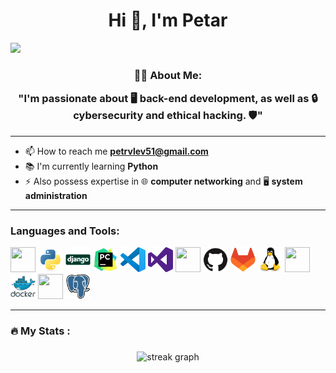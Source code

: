 <h1 align="center">Hi 👋, I'm Petar</h1>
<p align="left"> <img src="https://komarev.com/ghpvc/?username=petarvalev&label=Profile%20views&color=0e75b6&style=flat" /> </p>
<h3 align="center">👩‍💻  About Me:

  
  "I'm passionate about 🖥️ back-end development, as well as 🔒 cybersecurity and ethical hacking. 🛡️"</h3>
___


- 📫 How to reach me **petrvlev51@gmail.com**
- 📚 I'm currently learning **Python**
- ⚡ Also possess expertise in 🌐 **computer networking** and 🖥️ **system administration** 

___


<h3 align="left">Languages and Tools:</h3>

<img src="https://cdn.jsdelivr.net/gh/devicons/devicon/icons/go/go-original-wordmark.svg" width="40" height="40"/> </a>
<img src="https://raw.githubusercontent.com/devicons/devicon/master/icons/python/python-original.svg" width="40" height="40"/> </a>
<img src="https://github.com/devicons/devicon/blob/v2.14.0/icons/django/django-original.svg" width="40" height="40"/> </a>
<img src="https://github.com/devicons/devicon/blob/v2.14.0/icons/pycharm/pycharm-original.svg" width="40" height="40"/> </a>
<img src="https://raw.githubusercontent.com/devicons/devicon/master/icons/vscode/vscode-original.svg" width="40" height="40"/> </a>
<img src="https://github.com/devicons/devicon/blob/v2.14.0/icons/visualstudio/visualstudio-plain.svg" width="40" height="40"/> </a>
<img src="https://www.vectorlogo.zone/logos/git-scm/git-scm-icon.svg" width="40" height="40"/> </a>
<img src="https://raw.githubusercontent.com/devicons/devicon/master/icons/github/github-original.svg" width="40" height="40"/> </a>
<img src="https://raw.githubusercontent.com/devicons/devicon/master/icons/gitlab/gitlab-original.svg" width="40" height="40"/> </a>
<img src="https://raw.githubusercontent.com/devicons/devicon/master/icons/linux/linux-original.svg" width="40" height="40"/> </a>
<img src="https://www.vectorlogo.zone/logos/gnu_bash/gnu_bash-icon.svg" width="40" height="40"/> </a>
<img src="https://raw.githubusercontent.com/devicons/devicon/master/icons/docker/docker-original-wordmark.svg" width="40" height="40"/> </a>
<img src="https://www.vectorlogo.zone/logos/getpostman/getpostman-icon.svg" width="40" height="40"/> </a>
<img src="https://github.com/devicons/devicon/blob/v2.14.0/icons/postgresql/postgresql-original.svg" width="40" height="40"/> </a>

___

<h3 align="left">🔥   My Stats :</h3>

###

<div align="center">
  <img src="https://streak-stats.demolab.com?user=petarvalev&locale=en&mode=daily&theme=dark&hide_border=false&border_radius=5&order=3" height="220" alt="streak graph"  />
</div>

###
